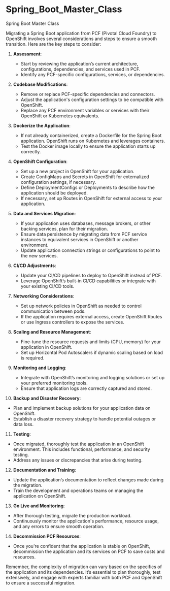 # Spring_Boot_Master_Class
Spring Boot Master Class


Migrating a Spring Boot application from PCF (Pivotal Cloud Foundry) to OpenShift involves several considerations and steps to ensure a smooth transition. Here are the key steps to consider:

1. **Assessment**:
   - Start by reviewing the application’s current architecture, configurations, dependencies, and services used in PCF.
   - Identify any PCF-specific configurations, services, or dependencies.

2. **Codebase Modifications**:
   - Remove or replace PCF-specific dependencies and connectors.
   - Adjust the application's configuration settings to be compatible with OpenShift.
   - Replace any PCF environment variables or services with their OpenShift or Kubernetes equivalents.

3. **Dockerize the Application**:
   - If not already containerized, create a Dockerfile for the Spring Boot application. OpenShift runs on Kubernetes and leverages containers.
   - Test the Docker image locally to ensure the application starts up correctly.

4. **OpenShift Configuration**:
   - Set up a new project in OpenShift for your application.
   - Create ConfigMaps and Secrets in OpenShift for externalized configuration settings, if necessary.
   - Define DeploymentConfigs or Deployments to describe how the application should be deployed.
   - If necessary, set up Routes in OpenShift for external access to your application.

5. **Data and Services Migration**:
   - If your application uses databases, message brokers, or other backing services, plan for their migration.
   - Ensure data persistence by migrating data from PCF service instances to equivalent services in OpenShift or another environment.
   - Update application connection strings or configurations to point to the new services.

6. **CI/CD Adjustments**:
   - Update your CI/CD pipelines to deploy to OpenShift instead of PCF.
   - Leverage OpenShift’s built-in CI/CD capabilities or integrate with your existing CI/CD tools.

7. **Networking Considerations**:
   - Set up network policies in OpenShift as needed to control communication between pods.
   - If the application requires external access, create OpenShift Routes or use Ingress controllers to expose the services.

8. **Scaling and Resource Management**:
   - Fine-tune the resource requests and limits (CPU, memory) for your application in OpenShift.
   - Set up Horizontal Pod Autoscalers if dynamic scaling based on load is required.

9. **Monitoring and Logging**:
   - Integrate with OpenShift’s monitoring and logging solutions or set up your preferred monitoring tools.
   - Ensure that application logs are correctly captured and stored.

10. **Backup and Disaster Recovery**:
   - Plan and implement backup solutions for your application data on OpenShift.
   - Establish a disaster recovery strategy to handle potential outages or data loss.

11. **Testing**:
   - Once migrated, thoroughly test the application in an OpenShift environment. This includes functional, performance, and security testing.
   - Address any issues or discrepancies that arise during testing.

12. **Documentation and Training**:
   - Update the application’s documentation to reflect changes made during the migration.
   - Train the development and operations teams on managing the application on OpenShift.

13. **Go Live and Monitoring**:
   - After thorough testing, migrate the production workload.
   - Continuously monitor the application's performance, resource usage, and any errors to ensure smooth operation.

14. **Decommission PCF Resources**:
   - Once you're confident that the application is stable on OpenShift, decommission the application and its services on PCF to save costs and resources.

Remember, the complexity of migration can vary based on the specifics of the application and its dependencies. It’s essential to plan thoroughly, test extensively, and engage with experts familiar with both PCF and OpenShift to ensure a successful migration.
